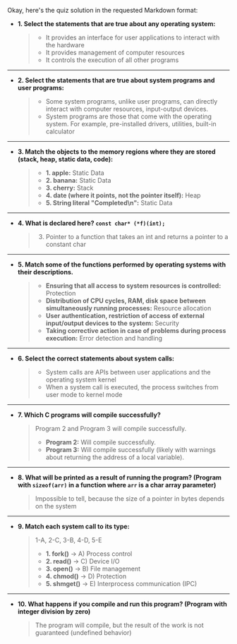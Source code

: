 Okay, here's the quiz solution in the requested Markdown format:

* **1. Select the statements that are true about any operating system:**
    > * It provides an interface for user applications to interact with the hardware
    > * It provides management of computer resources
    > * It controls the execution of all other programs

---
* **2. Select the statements that are true about system programs and user programs:**
    > * Some system programs, unlike user programs, can directly interact with computer resources, input-output devices.
    > * System programs are those that come with the operating system. For example, pre-installed drivers, utilities, built-in calculator

---
* **3. Match the objects to the memory regions where they are stored (stack, heap, static data, code):**
    > * **1. apple:** Static Data
    > * **2. banana:** Static Data
    > * **3. cherry:** Stack
    > * **4. date (where it points, not the pointer itself):** Heap
    > * **5. String literal "Completed\\n":** Static Data

---
* **4. What is declared here? `const char* (*f)(int);`**
    > 3. Pointer to a function that takes an int and returns a pointer to a constant char

---
* **5. Match some of the functions performed by operating systems with their descriptions.**
    > * **Ensuring that all access to system resources is controlled:** Protection
    > * **Distribution of CPU cycles, RAM, disk space between simultaneously running processes:** Resource allocation
    > * **User authentication, restriction of access of external input/output devices to the system:** Security
    > * **Taking corrective action in case of problems during process execution:** Error detection and handling

---
* **6. Select the correct statements about system calls:**
    > * System calls are APIs between user applications and the operating system kernel
    > * When a system call is executed, the process switches from user mode to kernel mode

---
* **7. Which C programs will compile successfully?**
    > Program 2 and Program 3 will compile successfully.
    > * **Program 2:** Will compile successfully.
    > * **Program 3:** Will compile successfully (likely with warnings about returning the address of a local variable).

---
* **8. What will be printed as a result of running the program? (Program with `sizeof(arr)` in a function where `arr` is a char array parameter)**
    > Impossible to tell, because the size of a pointer in bytes depends on the system

---
* **9. Match each system call to its type:**
    > 1-A, 2-C, 3-B, 4-D, 5-E
    > * **1. fork()** -> A) Process control
    > * **2. read()** -> C) Device I/O
    > * **3. open()** -> B) File management
    > * **4. chmod()** -> D) Protection
    > * **5. shmget()** -> E) Interprocess communication (IPC)

---
* **10. What happens if you compile and run this program? (Program with integer division by zero)**
    > The program will compile, but the result of the work is not guaranteed (undefined behavior)